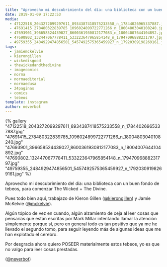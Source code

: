 ```yaml
---
title: "Aprovecho mi descubrimiento del día: una biblioteca con un buen fondo de tebeos, para comenzar The Wicked + The Divine"
date: 2019-01-09 17:22:53
media: 
  - 47122518_2043272099297611_8934387418575233558_n_17844026965337887.jpg
  - 47691415_278480322839785_1096024899722771266_n_18004803040108240.jpg
  - 47693901_396658524439027_8600361930812177083_n_18004007644104892.jpg
  - 47690802_132447067778411_533223647965854148_n_17947096888231797.jpg
  - 49759355_2484929474856501_5457492575365459927_n_17920309198269161.jpg
tags: 
  - jamiemckelvie
  - kierongillen
  - wickedisgood
  - thewickedandthedivine
  - imagecomics
  - norma
  - normaeditorial
  - normaedusa
  - 24paginas
  - comics
  - tebeos
template: instagram
author: neverbot
---
```


{% gallery "47122518_2043272099297611_8934387418575233558_n_17844026965337887.jpg" "47691415_278480322839785_1096024899722771266_n_18004803040108240.jpg" "47693901_396658524439027_8600361930812177083_n_18004007644104892.jpg" "47690802_132447067778411_533223647965854148_n_17947096888231797.jpg" "49759355_2484929474856501_5457492575365459927_n_17920309198269161.jpg" %}

Aprovecho mi descubrimiento del día: una biblioteca con un buen fondo de tebeos, para comenzar The Wicked + The Divine.

Pues todo bien aquí, trabajazo de Kieron Gillen ([@kierongillen](https://instagram.com/kierongillen)) y Jamie McKelvie ([@mckelvie](https://instagram.com/mckelvie)).

Algún tópico de vez en cuando, algún alzamiento de ceja al leer cosas que pensarías que están escritas por Mark Millar intentando llamar la atención simplemente porque sí, pero en general todo es tan positivo que ya me he llevado el segundo tomo, para seguir leyendo más de algunas ideas que me han explotado el cerebro.

Por desgracia ahora quiero POSEER materialmente estos tebeos, yo es que no valgo para leer cosas prestadas.

([@neverbot](https://instagram.com/neverbot))
